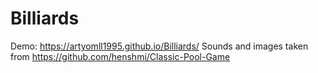 # Billiards

Demo: https://artyomll1995.github.io/Billiards/
Sounds and images taken from https://github.com/henshmi/Classic-Pool-Game
